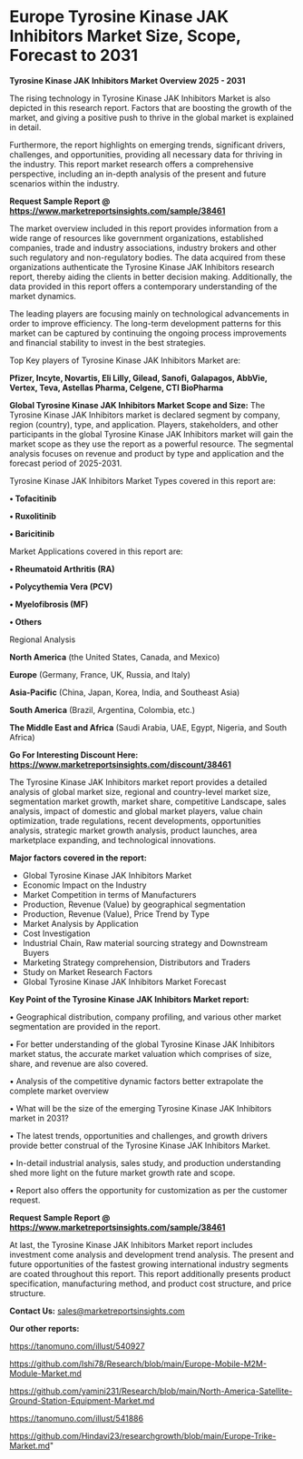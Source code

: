 # Europe Tyrosine Kinase JAK Inhibitors Market Size, Scope, Forecast to 2031

<Strong> Tyrosine Kinase JAK Inhibitors Market Overview 2025 - 2031</strong>

The rising technology in Tyrosine Kinase JAK Inhibitors Market is also depicted in this research report. Factors that are boosting the growth of the market, and giving a positive push to thrive in the global market is explained in detail.

Furthermore, the report highlights on emerging trends, significant drivers, challenges, and opportunities, providing all necessary data for thriving in the industry. This report market research offers a comprehensive perspective, including an in-depth analysis of the present and future scenarios within the industry.

<strong>Request Sample Report @ <a href=https://www.marketreportsinsights.com/sample/38461>https://www.marketreportsinsights.com/sample/38461</a></strong>

The market overview included in this report provides information from a wide range of resources like government organizations, established companies, trade and industry associations, industry brokers and other such regulatory and non-regulatory bodies. The data acquired from these organizations authenticate the Tyrosine Kinase JAK Inhibitors research report, thereby aiding the clients in better decision making. Additionally, the data provided in this report offers a contemporary understanding of the market dynamics.

The leading players are focusing mainly on technological advancements in order to improve efficiency. The long-term development patterns for this market can be captured by continuing the ongoing process improvements and financial stability to invest in the best strategies.

Top Key players of Tyrosine Kinase JAK Inhibitors Market are:

<strong>Pfizer, Incyte, Novartis, Eli Lilly, Gilead, Sanofi, Galapagos, AbbVie, Vertex, Teva, Astellas Pharma, Celgene, CTI BioPharma</strong>

<strong><b>Global Tyrosine Kinase JAK Inhibitors Market Scope and Size:</b></strong>
The Tyrosine Kinase JAK Inhibitors market is declared segment by company, region (country), type, and application. Players, stakeholders, and other participants in the global Tyrosine Kinase JAK Inhibitors market will gain the market scope as they use the report as a powerful resource. The segmental analysis focuses on revenue and product by type and application and the forecast period of 2025-2031.

Tyrosine Kinase JAK Inhibitors Market Types covered in this report are:

<strong>•  Tofacitinib

•  Ruxolitinib

•  Baricitinib</strong>

Market Applications covered in this report are:

<strong>•  Rheumatoid Arthritis (RA)

•  Polycythemia Vera (PCV)

•  Myelofibrosis (MF)

•  Others</strong> 

Regional Analysis

<strong>North America</strong> (the United States, Canada, and Mexico)

<strong>Europe</strong> (Germany, France, UK, Russia, and Italy)

<strong>Asia-Pacific</strong> (China, Japan, Korea, India, and Southeast Asia)

<strong>South America</strong> (Brazil, Argentina, Colombia, etc.)

<strong>The Middle East and Africa</strong> (Saudi Arabia, UAE, Egypt, Nigeria, and South Africa)

<strong>Go For Interesting Discount Here: <a href=https://www.marketreportsinsights.com/discount/38461>https://www.marketreportsinsights.com/discount/38461</a></strong>

The Tyrosine Kinase JAK Inhibitors market report provides a detailed analysis of global market size, regional and country-level market size, segmentation market growth, market share, competitive Landscape, sales analysis, impact of domestic and global market players, value chain optimization, trade regulations, recent developments, opportunities analysis, strategic market growth analysis, product launches, area marketplace expanding, and technological innovations.

<strong><b>Major factors covered in the report:</b></strong>
<ul>
  <li>Global Tyrosine Kinase JAK Inhibitors Market </li>
  <li>Economic Impact on the Industry</li>
  <li>Market Competition in terms of Manufacturers</li>
  <li>Production, Revenue (Value) by geographical segmentation</li>
  <li>Production, Revenue (Value), Price Trend by Type</li>
  <li>Market Analysis by Application</li>
  <li>Cost Investigation</li>
  <li>Industrial Chain, Raw material sourcing strategy and Downstream Buyers</li>
  <li>Marketing Strategy comprehension, Distributors and Traders</li>
  <li>Study on Market Research Factors</li>
  <li>Global Tyrosine Kinase JAK Inhibitors Market Forecast</li>
</ul>

<strong><b>Key Point of the Tyrosine Kinase JAK Inhibitors Market report:</b></strong>

• Geographical distribution, company profiling, and various other market segmentation are provided in the report.

• For better understanding of the global Tyrosine Kinase JAK Inhibitors market status, the accurate market valuation which comprises of size, share, and revenue are also covered.

• Analysis of the competitive dynamic factors better extrapolate the complete market overview

• What will be the size of the emerging Tyrosine Kinase JAK Inhibitors market in 2031?

• The latest trends, opportunities and challenges, and growth drivers provide better construal of the Tyrosine Kinase JAK Inhibitors Market.

• In-detail industrial analysis, sales study, and production understanding shed more light on the future market growth rate and scope.

• Report also offers the opportunity for customization as per the customer request.

<strong>Request Sample Report @ <a href=https://www.marketreportsinsights.com/sample/38461>https://www.marketreportsinsights.com/sample/38461</a></strong>

At last, the Tyrosine Kinase JAK Inhibitors Market report includes investment come analysis and development trend analysis. The present and future opportunities of the fastest growing international industry segments are coated throughout this report. This report additionally presents product specification, manufacturing method, and product cost structure, and price structure.

<strong>Contact Us:</strong>
sales@marketreportsinsights.com

<strong>Our other reports:</strong>

<a href=https://tanomuno.com/illust/540927>https://tanomuno.com/illust/540927</a>

<a href=https://github.com/Ishi78/Research/blob/main/Europe-Mobile-M2M-Module-Market.md>https://github.com/Ishi78/Research/blob/main/Europe-Mobile-M2M-Module-Market.md</a>

<a href=https://github.com/yamini231/Research/blob/main/North-America-Satellite-Ground-Station-Equipment-Market.md>https://github.com/yamini231/Research/blob/main/North-America-Satellite-Ground-Station-Equipment-Market.md</a>

<a href=https://tanomuno.com/illust/541886>https://tanomuno.com/illust/541886</a>

<a href=https://github.com/Hindavi23/researchgrowth/blob/main/Europe-Trike-Market.md>https://github.com/Hindavi23/researchgrowth/blob/main/Europe-Trike-Market.md</a>"
